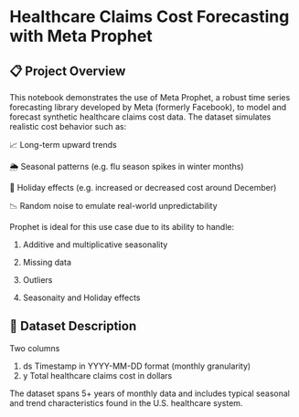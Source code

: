 # Healthcare Claims Cost Forecasting with Meta Prophet
## 📋 Project Overview
This notebook demonstrates the use of Meta Prophet, a robust time series forecasting library developed by Meta (formerly Facebook), to model and forecast synthetic healthcare claims cost data. The dataset simulates realistic cost behavior such as:

📈 Long-term upward trends

🌦 Seasonal patterns (e.g. flu season spikes in winter months)

🎄 Holiday effects (e.g. increased or decreased cost around December)

📉 Random noise to emulate real-world unpredictability

Prophet is ideal for this use case due to its ability to handle:

  1. Additive and multiplicative seasonality

  2. Missing data

  3. Outliers

  4. Seasonaity and Holiday effects

## 🔢 Dataset Description
Two columns
  1. ds	Timestamp in YYYY-MM-DD format (monthly granularity)
  2. y	Total healthcare claims cost in dollars

The dataset spans 5+ years of monthly data and includes typical seasonal and trend characteristics found in the U.S. healthcare system.

